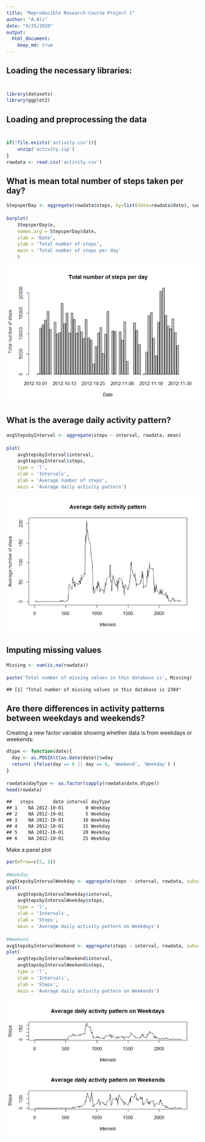 ```yaml
---
title: "Reproducible Research-Course Project 1"
author: "A.Ali"
date: "9/25/2020" 
output: 
  html_document:
    keep_md: true
---
```




## Loading the necessary libraries: 
# 


```r
library(datasets)
library(ggplot2)
```

## Loading and preprocessing the data
# 


```r
if(!file.exists('activity.csv')){
    unzip('activity.zip')
}
rowdata <- read.csv('activity.csv')
```

## What is mean total number of steps taken per day?


```r
StepsperDay <- aggregate(rowdata$steps, by=list(date=rowdata$date), sum)

barplot(
    StepsperDay$x,
    names.arg = StepsperDay$date,
    xlab = 'Date',
    ylab = 'Total number of steps',
    main = 'Total number of steps per day'
    )
```

![](PA1_template_files/figure-html/unnamed-chunk-3-1.png)<!-- -->

## What is the average daily activity pattern?


```r
avgStepsbyInterval <- aggregate(steps ~ interval, rowdata, mean)

plot(
    avgStepsbyInterval$interval,
    avgStepsbyInterval$steps,
    type = 'l',
    xlab = 'Intervals',
    ylab = 'Average number of steps',
    main = 'Average daily activity pattern')
```

![](PA1_template_files/figure-html/unnamed-chunk-4-1.png)<!-- -->

## Imputing missing values


```r
Missing <- sum(is.na(rowdata))

paste('Total number of missing values in this database is', Missing)
```

```
## [1] "Total number of missing values in this database is 2304"
```

## Are there differences in activity patterns between weekdays and weekends?

Creating a new factor variable showing whether data is from weekdays or weekends:


```r
dtype <- function(date){
  day <- as.POSIXlt(as.Date(date))$wday
  return( ifelse(day == 0 || day == 6, 'Weekend', 'Weekday') )
}

rowdata$dayType <- as.factor(sapply(rowdata$date,dtype))
head(rowdata)
```

```
##   steps       date interval dayType
## 1    NA 2012-10-01        0 Weekday
## 2    NA 2012-10-01        5 Weekday
## 3    NA 2012-10-01       10 Weekday
## 4    NA 2012-10-01       15 Weekday
## 5    NA 2012-10-01       20 Weekday
## 6    NA 2012-10-01       25 Weekday
```

Make a panel plot


```r
par(mfrow=c(2, 1))

#Weekday
avgStepsbyIntervalWeekday <- aggregate(steps ~ interval, rowdata, subset = (rowdata$dayType == 'Weekday'), mean)
plot(
    avgStepsbyIntervalWeekday$interval,
    avgStepsbyIntervalWeekday$steps,
    type = 'l',
    xlab = 'Intervals',
    ylab = 'Steps',
    main = 'Average daily activity pattern on Weekdays')

#Weekend
avgStepsbyIntervalWeekend <- aggregate(steps ~ interval, rowdata, subset = (rowdata$dayType == 'Weekend'), mean)
plot(
    avgStepsbyIntervalWeekend$interval,
    avgStepsbyIntervalWeekend$steps,
    type = 'l',
    xlab = 'Intervals',
    ylab = 'Steps',
    main = 'Average daily activity pattern on Weekends')
```

![](PA1_template_files/figure-html/unnamed-chunk-7-1.png)<!-- -->
